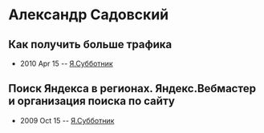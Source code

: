 # Александр Садовский

## Как получить больше трафика
- 2010 Apr 15 -- [Я.Субботник](https://events.yandex.ru/lib/talks/995/)    
## Поиск Яндекса в регионах. Яндекс.Вебмастер и организация поиска по сайту
- 2009 Oct 15 -- [Я.Субботник](https://events.yandex.ru/lib/talks/764/)    
